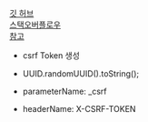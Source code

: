 [깃 허브](https://github.com/aditzel/spring-security-csrf-filter)  
[스택오버플로우](https://stackoverflow.com/questions/20862299/with-spring-security-3-2-0-release-how-can-i-get-the-csrf-token-in-a-page-that)  
[참고](https://minwan1.github.io/2017/04/22/2017-04-22-spring-security-implement/)  


- csrf Token 생성  
- UUID.randomUUID().toString();  

- parameterName: _csrf  
- headerName: X-CSRF-TOKEN  

